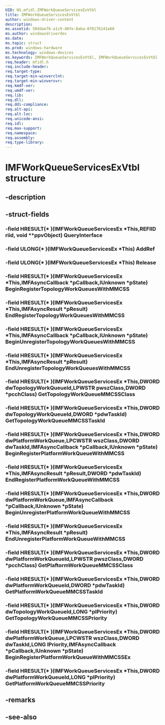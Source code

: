 ```yaml
---
UID: NS.mfidl.IMFWorkQueueServicesExVtbl
title: IMFWorkQueueServicesExVtbl
author: windows-driver-content
description: 
ms.assetid: 50ddae76-a1c9-40fe-8aba-0f8176141e60
ms.author: windowsdriverdev
ms.date: 
ms.topic: struct
ms.prod: windows-hardware
ms.technology: windows-devices
ms.keywords: IMFWorkQueueServicesExVtbl, IMFWorkQueueServicesExVtbl
req.header: mfidl.h
req.include-header:
req.target-type:
req.target-min-winverclnt:
req.target-min-winversvr:
req.kmdf-ver:
req.umdf-ver:
req.lib:
req.dll:
req.ddi-compliance:
req.alt-api:
req.alt-loc:
req.unicode-ansi:
req.idl:
req.max-support:
req.namespace:
req.assembly:
req.type-library:
---
```


# IMFWorkQueueServicesExVtbl structure

## -description



## -struct-fields

### -field HRESULT(* )(IMFWorkQueueServicesEx *This,REFIID riid, void **ppvObject) QueryInterface			
 	
### -field ULONG(* )(IMFWorkQueueServicesEx *This) AddRef			
 	
### -field ULONG(* )(IMFWorkQueueServicesEx *This) Release			
 	
### -field HRESULT(* )(IMFWorkQueueServicesEx *This,IMFAsyncCallback *pCallback,IUnknown *pState) BeginRegisterTopologyWorkQueuesWithMMCSS			
 	
### -field HRESULT(* )(IMFWorkQueueServicesEx *This,IMFAsyncResult *pResult) EndRegisterTopologyWorkQueuesWithMMCSS			
 	
### -field HRESULT(* )(IMFWorkQueueServicesEx *This,IMFAsyncCallback *pCallback,IUnknown *pState) BeginUnregisterTopologyWorkQueuesWithMMCSS			
 	
### -field HRESULT(* )(IMFWorkQueueServicesEx *This,IMFAsyncResult *pResult) EndUnregisterTopologyWorkQueuesWithMMCSS			
 	
### -field HRESULT(* )(IMFWorkQueueServicesEx *This,DWORD dwTopologyWorkQueueId,LPWSTR pwszClass,DWORD *pcchClass) GetTopologyWorkQueueMMCSSClass			
 	
### -field HRESULT(* )(IMFWorkQueueServicesEx *This,DWORD dwTopologyWorkQueueId,DWORD *pdwTaskId) GetTopologyWorkQueueMMCSSTaskId			
 	
### -field HRESULT(* )(IMFWorkQueueServicesEx *This,DWORD dwPlatformWorkQueue,LPCWSTR wszClass,DWORD dwTaskId,IMFAsyncCallback *pCallback,IUnknown *pState) BeginRegisterPlatformWorkQueueWithMMCSS			
 	
### -field HRESULT(* )(IMFWorkQueueServicesEx *This,IMFAsyncResult *pResult,DWORD *pdwTaskId) EndRegisterPlatformWorkQueueWithMMCSS			
 	
### -field HRESULT(* )(IMFWorkQueueServicesEx *This,DWORD dwPlatformWorkQueue,IMFAsyncCallback *pCallback,IUnknown *pState) BeginUnregisterPlatformWorkQueueWithMMCSS			
 	
### -field HRESULT(* )(IMFWorkQueueServicesEx *This,IMFAsyncResult *pResult) EndUnregisterPlatformWorkQueueWithMMCSS			
 	
### -field HRESULT(* )(IMFWorkQueueServicesEx *This,DWORD dwPlatformWorkQueueId,LPWSTR pwszClass,DWORD *pcchClass) GetPlaftormWorkQueueMMCSSClass			
 	
### -field HRESULT(* )(IMFWorkQueueServicesEx *This,DWORD dwPlatformWorkQueueId,DWORD *pdwTaskId) GetPlatformWorkQueueMMCSSTaskId			
 	
### -field HRESULT(* )(IMFWorkQueueServicesEx *This,DWORD dwTopologyWorkQueueId,LONG *plPriority) GetTopologyWorkQueueMMCSSPriority			
 	
### -field HRESULT(* )(IMFWorkQueueServicesEx *This,DWORD dwPlatformWorkQueue,LPCWSTR wszClass,DWORD dwTaskId,LONG lPriority,IMFAsyncCallback *pCallback,IUnknown *pState) BeginRegisterPlatformWorkQueueWithMMCSSEx			
 	
### -field HRESULT(* )(IMFWorkQueueServicesEx *This,DWORD dwPlatformWorkQueueId,LONG *plPriority) GetPlatformWorkQueueMMCSSPriority			
 	
## -remarks

## -see-also